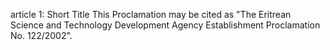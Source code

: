 article 1: Short Title
This Proclamation may be cited as &quot;The Eritrean Science and Technology Development Agency Establishment Proclamation No. 122&#x2F;2002&quot;.
<ul>
</ul>